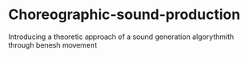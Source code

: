 # Choreographic-sound-production
Introducing a theoretic approach of a sound generation algorythmith through benesh movement
